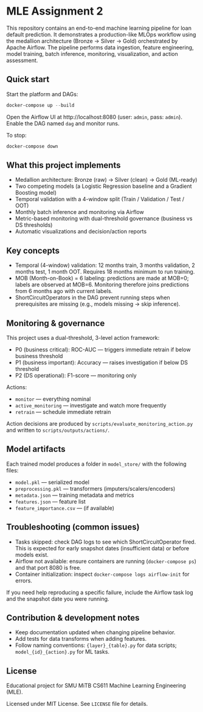 # MLE Assignment 2

This repository contains an end-to-end machine learning pipeline for loan default prediction. It demonstrates a production-like MLOps workflow using the medallion architecture (Bronze → Silver → Gold) orchestrated by Apache Airflow. The pipeline performs data ingestion, feature engineering, model training, batch inference, monitoring, visualization, and action assessment.


## Quick start

Start the platform and DAGs:

```powershell
docker-compose up --build
```

Open the Airflow UI at http://localhost:8080 (user: `admin`, pass: `admin`). Enable the DAG named `dag` and monitor runs.

To stop:

```powershell
docker-compose down
```

## What this project implements

- Medallion architecture: Bronze (raw) → Silver (clean) → Gold (ML-ready)
- Two competing models (a Logistic Regression baseline and a Gradient Boosting model)
- Temporal validation with a 4-window split (Train / Validation / Test / OOT)
- Monthly batch inference and monitoring via Airflow
- Metric-based monitoring with dual-threshold governance (business vs DS thresholds)
- Automatic visualizations and decision/action reports


## Key concepts

- Temporal (4-window) validation: 12 months train, 3 months validation, 2 months test, 1 month OOT. Requires 18 months minimum to run training.
- MOB (Month-on-Book) = 6 labeling: predictions are made at MOB=0; labels are observed at MOB=6. Monitoring therefore joins predictions from 6 months ago with current labels.
- ShortCircuitOperators in the DAG prevent running steps when prerequisites are missing (e.g., models missing → skip inference).

## Monitoring & governance

This project uses a dual-threshold, 3-level action framework:

- P0 (business critical): ROC-AUC — triggers immediate retrain if below business threshold
- P1 (business important): Accuracy — raises investigation if below DS threshold
- P2 (DS operational): F1-score — monitoring only

Actions:

- `monitor` — everything nominal
- `active_monitoring` — investigate and watch more frequently
- `retrain` — schedule immediate retrain

Action decisions are produced by `scripts/evaluate_monitoring_action.py` and written to `scripts/outputs/actions/`.

## Model artifacts

Each trained model produces a folder in `model_store/` with the following files:

- `model.pkl` — serialized model
- `preprocessing.pkl` — transformers (imputers/scalers/encoders)
- `metadata.json` — training metadata and metrics
- `features.json` — feature list
- `feature_importance.csv` — (if available)

## Troubleshooting (common issues)

- Tasks skipped: check DAG logs to see which ShortCircuitOperator fired. This is expected for early snapshot dates (insufficient data) or before models exist.
- Airflow not available: ensure containers are running (`docker-compose ps`) and that port 8080 is free.
- Container initialization: inspect `docker-compose logs airflow-init` for errors.

If you need help reproducing a specific failure, include the Airflow task log and the snapshot date you were running.

## Contribution & development notes

- Keep documentation updated when changing pipeline behavior.
- Add tests for data transforms when adding features.
- Follow naming conventions: `{layer}_{table}.py` for data scripts; `model_{id}_{action}.py` for ML tasks.

## License

Educational project for SMU MiTB CS611 Machine Learning Engineering (MLE).

Licensed under MIT License. See `LICENSE` file for details.
